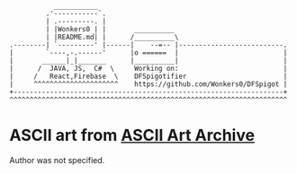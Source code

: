                ___________                                
             .'-----------`.                              
             | .---------. |                             
             | |Wonkers0 | |       __________              
             | |README.md| |      /__________\             
    .--------| `---------' |------|    --=-- |--------------------------.
    |        `----,-.------'      |o ======  |                          | 
    |       ______|_|_______      |__________|                          | 
    |      /  JAVA, JS,  C#  \     Working on:                          | 
    |     /   React,Firebase  \    DFSpigotifier                        | 
    |     ^^^^^^^^^^^^^^^^^^^^^    https://github.com/Wonkers0/DFSpigot | 
    +-------------------------------------------------------------------+
    ^^^^^^^^^^^^^^^^^^^^^^^^^^^^^^^^^^^^^^^^^^^^^^^^^^^^^^^^^^^^^^^^^^^^^
    
# **ASCII art from [ASCII Art Archive](https://www.asciiart.eu/)**
Author was not specified.

<!---
Wonkers0/Wonkers0 is a ✨ special ✨ repository because its `README.md` (this file) appears on your GitHub profile.
You can click the Preview link to take a look at your changes.
--->
